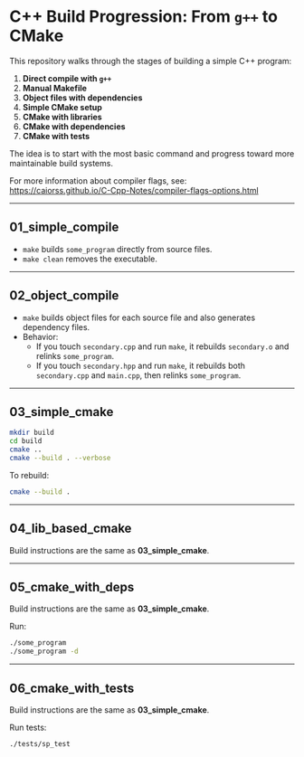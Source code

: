 # C++ Build Progression: From `g++` to CMake

This repository walks through the stages of building a simple C++ program:

1. **Direct compile with `g++`**
2. **Manual Makefile**
3. **Object files with dependencies**
4. **Simple CMake setup**
5. **CMake with libraries**
6. **CMake with dependencies**
7. **CMake with tests**

The idea is to start with the most basic command and progress toward more maintainable build systems.

For more information about compiler flags, see:  
<https://caiorss.github.io/C-Cpp-Notes/compiler-flags-options.html>

---

## 01_simple_compile
- `make` builds `some_program` directly from source files.  
- `make clean` removes the executable.

---

## 02_object_compile
- `make` builds object files for each source file and also generates dependency files.  
- Behavior:
  - If you touch `secondary.cpp` and run `make`, it rebuilds `secondary.o` and relinks `some_program`.  
  - If you touch `secondary.hpp` and run `make`, it rebuilds both `secondary.cpp` and `main.cpp`, then relinks `some_program`.

---

## 03_simple_cmake
```bash
mkdir build
cd build
cmake ..
cmake --build . --verbose
```

To rebuild:
```bash
cmake --build .
```

---

## 04_lib_based_cmake
Build instructions are the same as **03_simple_cmake**.

---

## 05_cmake_with_deps
Build instructions are the same as **03_simple_cmake**.

Run:
```bash
./some_program
./some_program -d
```

---

## 06_cmake_with_tests
Build instructions are the same as **03_simple_cmake**.

Run tests:
```bash
./tests/sp_test
```

